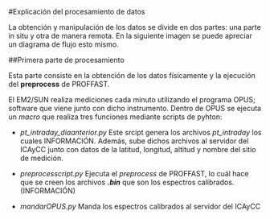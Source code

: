 #Explicación del procesamiento de datos

La obtención y manipulación de los datos se divide en dos partes: una parte in situ y otra de manera remota. 
En la siguiente imagen se puede apreciar un diagrama de flujo esto mismo.

##Primera parte de procesamiento

Esta parte consiste en la obtención de los datos físicamente y la ejecución del __preprocess__ de PROFFAST.

El EM2/SUN realiza mediciones cada minuto utilizando el programa OPUS; software que viene junto con dicho instrumento.
Dentro de OPUS se ejecuta un _macro_ que realiza tres funciones mediante scripts de pyhton:

* _pt_intraday_diaanterior.py_
    Este srcipt genera los archivos _pt_intraday_ los cuales INFORMACIÓN.
    Además, sube dichos archivos al servidor del ICAyCC junto con datos de  la latitud, longitud, altitud y nombre del sitio de medición.
    
* _preprocesscript.py_
    Ejecuta el _preprocess_ de PROFFAST, lo cuál hace que se creen los archivos ___.bin___ que son los espectros calibrados. (INFORMACIÓN)    
    
* _mandarOPUS.py_
    Manda los espectros calibrados al servidor del ICAyCC
